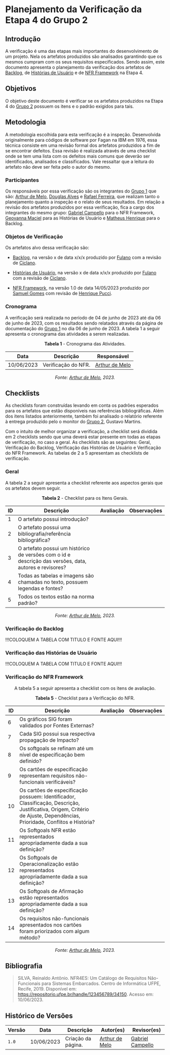 # Planejamento da Verificação da Etapa 4 do Grupo 2

## Introdução

A verificação é uma das etapas mais importantes do desenvolvimento de um projeto. Nela os artefatos produzidos são analisados garantindo que os mesmos cumpram com os seus requisitos especificados. Sendo assim, este documento apresenta o planejamento da verificação dos artefatos de [Backlog](https://requisitos-de-software.github.io/2023.1-Booking/modelagem/modelo-agil/backlog/), de [Histórias de Usuário](https://requisitos-de-software.github.io/2023.1-Booking/modelagem/modelo-agil/historiasDeUsuario/) e de [NFR Framework](https://requisitos-de-software.github.io/2023.1-Booking/modelagem/modelo-agil/nfrFramework/) na Etapa 4.

## Objetivos

O objetivo deste documento é verificar se os artefatos produzidos na Etapa 4 do [Grupo 2](https://github.com/Requisitos-de-Software/2023.1-Booking) possuem os itens e o padrão exigidos para tais.

## Metodologia

A metodologia escolhida para esta verificação é a inspeção. Desenvolvida originalmente para códigos de software por Fagan na IBM em 1976, essa técnica consiste em uma revisão formal dos artefatos produzidos a fim de se encontrar defeitos. Essa revisão é realizada através de uma checklist onde se tem uma lista com os defeitos mais comuns que deverão ser identificados, analisados e classificados. Vale ressaltar que a leitura do artefato não deve ser feita pelo o autor do mesmo.

### Participantes

Os responsáveis por essa verificação são os integrantes do [Grupo 1](https://github.com/Requisitos-de-Software/2023.1-BilheteriaDigital) que são: [Arthur de Melo](https://github.com/arthurmlv), [Douglas Alves](https://github.com/dougAlvs) e [Rafael Ferreira](https://github.com/RafaelCLG0), que realizam tanto o planejamento quanto a inspeção e o relato de seus resultados. Em relação a revisão dos artefatos produzidos por essa verificação, fica a cargo dos integrantes do mesmo grupo: [Gabriel Campello](https://github.com/G16C) para o NFR Framework, [Geovanna Maciel](https://github.com/manuziny) para as Histórias de Usuário e [Matheus Henrique](https://github.com/mathonaut) para o Backlog.

### Objetos de Verificação

Os artefatos alvo dessa verificação são:  

- [Backlog](https://requisitos-de-software.github.io/2023.1-Booking/modelagem/modelo-agil/backlog/), na versão x de data x/x/x produzido por [Fulano]() com a revisão de [Ciclano]().

- [Histórias de Usuário](https://requisitos-de-software.github.io/2023.1-Booking/modelagem/modelo-agil/historiasDeUsuario/), na versão x de data x/x/x produzido por [Fulano]() com a revisão de [Ciclano]().

- [NFR Framework](https://requisitos-de-software.github.io/2023.1-Booking/modelagem/modelo-agil/nfrFramework/), na versão 1.0 de data 14/05/2023 produzido por [Samuel Gomes](https://github.com/SamuelGSouza) com revisão de [Henrique Pucci](https://github.com/HenriPucci).

### Cronograma

A verificação será realizada no período de 04 de junho de 2023 até dia 06 de junho de 2023, com os resultados sendo relatados através da página de documentação do [Grupo 1](https://github.com/Requisitos-de-Software/2023.1-BilheteriaDigital) no dia 06 de junho de 2023. A tabela 1 a seguir apresenta o cronograma das atividades a serem realizadas.

<center>

**Tabela 1** - Cronograma das Atividades.

| Data       | Descrição                                  | Responsável                                      |
| ---------- | ------------------------------------------ | ------------------------------------------------ |
| 10/06/2023 | Verificação do NFR. | [Arthur de Melo](https://github.com/arthurmlv) |

_Fonte: [Arthur de Melo](https://github.com/arthurmlv), 2023._

</center>

## Checklists

As checklists foram construídas levando em conta os padrões esperados para os artefatos que estão disponíveis nas referências bibliográficas.  Além dos itens listados anteriormente, também foi analisado o relatório referente à entrega produzido pelo o monitor do [Grupo 2](https://github.com/Requisitos-de-Software/2023.1-Booking), Gustavo Martins.

Com o intuito de melhor organizar a verificação, a checklist será dividida em 2 checklists sendo que uma deverá estar presente em todas as etapas de verificação, no caso a geral. As checklists são as seguintes: Geral, Verificação do Backlog, Verificação das Histórias de Usuário e Verificação do NFR Framework. As tabelas de 2 a 5 apresentam as checklists de verificação.

### Geral

A tabela 2 a seguir apresenta a checklist referente aos aspectos gerais que os artefatos devem seguir.

<center>

**Tabela 2** - Checklist para os Itens Gerais.

| ID  | Descrição                                                                                              | Avaliação | Observações |
| --- | ------------------------------------------------------------------------------------------------------ | --------- | ----------- |
| 1   | O artefato possui introdução?                                                                          |           |             |
| 2   | O artefato possui uma bibliografia/referência bibliográfica?                                           |           |             |
| 3   | O artefato possui um histórico de versões com o id e descrição das versões, data, autores e revisores? |           |             |
| 4   | Todas as tabelas e imagens são chamadas no texto, possuem legendas e fontes?                           |           |             |
| 5   | Todos os textos estão na norma padrão?                                                                 |           |             |

_Fonte: [Arthur de Melo](https://github.com/arthurmlv), 2023._

</center>

### Verificação do Backlog

!!!COLOQUEM A TABELA COM TITULO E FONTE AQUI!!!

### Verificação das Histórias de Usuário

!!!COLOQUEM A TABELA COM TITULO E FONTE AQUI!!!

### Verificação do NFR Framework

<center>

A tabela 5 a seguir apresenta a checklist com os itens de avaliação.

**Tabela 5** - Checklist para a Verificação do NFR.

| ID  | Descrição                                                                                              | Avaliação | Observações |
| --- | ------------------------------------------------------------------------------------------------------ | --------- | ----------- |
| 6 | Os gráficos SIG foram validados por Fontes Externas? | | |
| 7 | Cada SIG possui sua respectiva propagação de Impacto?  | | |
| 8 | Os softgoals se refinam até um nível de especificação bem definido? | | |
| 9 | Os cartões de especificação representam requisitos não-funcionais verificáveis? | | |
| 10 | Os cartões de especificação possuem: Identificador, Classificação, Descrição, Justificativa, Origem, Critério de Ajuste, Dependências, Prioridade, Conflitos e História? | | |
| 11 | Os Softgoals NFR estão representados apropriadamente dada a sua definição? | | |
| 12 | Os Softgoals de Operacionalização estão representados apropriadamente dada a sua definição? | | |
| 13 | Os Softgoals de Afirmação estão representados apropriadamente dada a sua definição? | | |
| 14 | Os requisitos não-funcionais apresentados nos cartões foram priorizados com algum método? | | |


_Fonte: [Arthur de Melo](https://github.com/arthurmlv), 2023._

</center>

## Bibliografia

> SILVA, Reinaldo Antônio. NFR4ES: Um Catálogo de Requisitos Não-Funcionais para Sistemas Embarcados. Centro de Informática UFPE, Recife, 2019. Disponível em: <https://repositorio.ufpe.br/handle/123456789/34150>. Acesso em: 10/06/2023.

## Histórico de Versões

| Versão | Data       | Descrição          | Autor(es)                                        | Revisor(es)                                      |
| ------ | ---------- | ------------------ | ------------------------------------------------ | ------------------------------------------------ |
| `1.0`  | 10/06/2023 | Criação da página. | [Arthur de Melo](https://github.com/arthurmlv) | [Gabriel Campello](https://github.com/G16C) |

